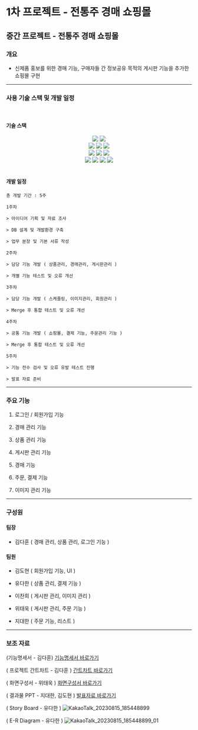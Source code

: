 # 1차 프로젝트 - 전통주 경매 쇼핑몰

## 중간 프로젝트 - 전통주 경매 쇼핑몰

### 개요

- 신제품 홍보를 위한 경매 기능, 구매자들 간 정보공유 목적의 게시판 기능을 추가한 쇼핑몰 구현

<hr />

### 사용 기술 스택 및 개발 일정

<br />

#### 기술 스택

<div align=center> 
  <img src="https://img.shields.io/badge/java-007396?style=for-the-badge&logo=java&logoColor=white"> 
  <img src="https://img.shields.io/badge/oracle-F80000?style=for-the-badge&logo=oracle&logoColor=white"> 
  <br>
  
  <img src="https://img.shields.io/badge/html5-E34F26?style=for-the-badge&logo=html5&logoColor=white"> 
  <img src="https://img.shields.io/badge/css-1572B6?style=for-the-badge&logo=css3&logoColor=white"> 
  <img src="https://img.shields.io/badge/javascript-F7DF1E?style=for-the-badge&logo=javascript&logoColor=black"> 
  <br>
  
  <img src="https://img.shields.io/badge/spring-6DB33F?style=for-the-badge&logo=spring&logoColor=white"> 
  <img src="https://img.shields.io/badge/bootstrap-7952B3?style=for-the-badge&logo=bootstrap&logoColor=white">
  <img src="https://img.shields.io/badge/apache tomcat-F8DC75?style=for-the-badge&logo=apachetomcat&logoColor=white">
  <br>
  
  <img src="https://img.shields.io/badge/github-181717?style=for-the-badge&logo=github&logoColor=white">
  <img src="https://img.shields.io/badge/git-F05032?style=for-the-badge&logo=git&logoColor=white">
  <img src="https://img.shields.io/badge/fontawesome-339AF0?style=for-the-badge&logo=fontawesome&logoColor=white">
  <img src="https://img.shields.io/badge/WebRTC-E34F26?style=for-the-badge&logo=WebRTC&logoColor=white">
  <br>
</div>

<br />

####   개발 일정

    총 개발 기간 : 5주

    1주차

    > 아이디어 기획 및 자료 조사

    > DB 설계 및 개발환경 구축

    > 업무 분장 및 기본 서류 작성

    2주차

    > 담당 기능 개발 ( 상품관리, 경매관리, 게시판관리 )

    > 개별 기능 테스트 및 오류 개선

    3주차

    > 담당 기능 개발 ( 스케줄링, 이미지관리, 회원관리 )

    > Merge 후 통합 테스트 및 오류 개선

    4주차

    > 공통 기능 개발 ( 쇼핑몰, 결제 기능, 주문관리 기능 )

    > Merge 후 통합 테스트 및 오류 개선

    5주차

    > 기능 전수 검사 및 오류 유발 테스트 진행

    > 발표 자료 준비

<hr />

###   주요 기능

1. 로그인 / 회원가입 기능

2. 경매 관리 기능

3. 상품 관리 기능

4. 게시판 관리 기능

5. 경매 기능

6. 주문, 결제 기능

7. 이미지 관리 기능

<hr />

### 구성원

#### 팀장 

- 김다훈 ( 경매 관리, 상품 관리, 로그인 기능 )

#### 팀원 

- 김도현 ( 회원가입 기능, UI )

- 유다한 ( 상품 관리, 결제 기능 )

- 이찬희 ( 게시판 관리, 이미지 관리 )

- 위태욱 ( 게시판 관리, 주문 기능 )

- 지대한 ( 주문 기능, 리스트 )

<hr />

### 보조 자료

(기능명세서 - 김다훈)
[기능명세서 바로가기](https://docs.google.com/spreadsheets/d/1i6MxT3m5wDo1V6WWIX4mh83MVVGPM29r8rPLMdHthgM/edit?usp=sharing)

( 프로젝트 간트차트 - 김다훈 )
[간트차트 바로가기](https://docs.google.com/spreadsheets/d/12XS0KtiTu206S3kOY22WFANGixL_3we8R0zWfFtJs2k/edit?usp=sharing)

( 화면구성서 - 위태욱 )
[화면구성서 바로가기](https://docs.google.com/presentation/d/16wprJgfBjFNou5ZzGCVkJEukFeNOHWiTI3tsQ1cGJV0/edit?usp=sharing)

( 결과물 PPT - 지대한, 김도현 )
[발표자료 바로가기](https://docs.google.com/presentation/d/1XqvPb8Qgms3M_4YLO7WoCSMO7VsYWXP00NdN10AhSA8/edit?usp=sharing)

( Story Board - 유다한 )
![KakaoTalk_20230815_185448899](https://github.com/SevenChickenItwill/middlePj/assets/117079872/ff0f0e37-d875-4353-b79e-3254ddc65326)

( E-R Diagram - 유다한 )
![KakaoTalk_20230815_185448899_01](https://github.com/SevenChickenItwill/middlePj/assets/117079872/6828a961-7c21-488a-b243-536f1ba4f343)
